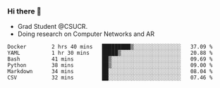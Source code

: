### Hi there 👋
- Grad Student @CSUCR. 
- Doing research on Computer Networks and AR
<!--START_SECTION:waka-->

```text
Docker        2 hrs 40 mins   █████████▒░░░░░░░░░░░░░░░   37.09 %
YAML          1 hr 30 mins    █████▒░░░░░░░░░░░░░░░░░░░   20.88 %
Bash          41 mins         ██▒░░░░░░░░░░░░░░░░░░░░░░   09.69 %
Python        38 mins         ██▒░░░░░░░░░░░░░░░░░░░░░░   09.00 %
Markdown      34 mins         ██░░░░░░░░░░░░░░░░░░░░░░░   08.04 %
CSV           32 mins         ██░░░░░░░░░░░░░░░░░░░░░░░   07.46 %
```

<!--END_SECTION:waka-->
<!--
**jluo117/jluo117** is a ✨ _special_ ✨ repository because its `README.md` (this file) appears on your GitHub profile.

Here are some ideas to get you started:

- 🔭 I’m currently working on ...
- 🌱 I’m currently learning ...
- 👯 I’m looking to collaborate on ...
- 🤔 I’m looking for help with ...
- 💬 Ask me about ...
- 📫 How to reach me: ...
- 😄 Pronouns: ...
- ⚡ Fun fact: ...
-->
